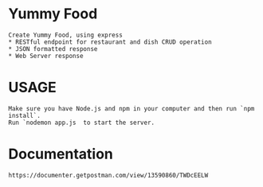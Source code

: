 # Yummy Food
```
Create Yummy Food, using express
* RESTful endpoint for restaurant and dish CRUD operation
* JSON formatted response
* Web Server response
```

# USAGE
```
Make sure you have Node.js and npm in your computer and then run `npm install`.
Run `nodemon app.js  to start the server.
```

# Documentation 
```
https://documenter.getpostman.com/view/13590860/TWDcEELW
```